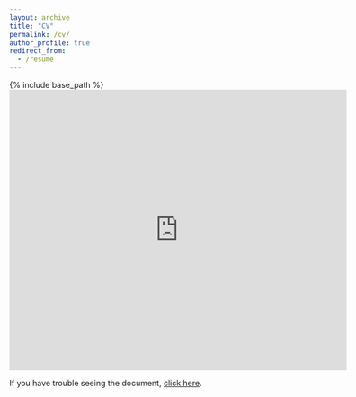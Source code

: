 ```yaml
---
layout: archive
title: "CV"
permalink: /cv/
author_profile: true
redirect_from:
  - /resume
---
```


{% include base_path %}
<embed src="https://benjiahong.github.io/files/zhang_ben_CV_082021.pdf" type="application/pdf" width="600px" height="500px" /> 


If you have trouble seeing the document, [click here](https://benjiahong.github.io/files/zhang_ben_CV_082021.pdf).
